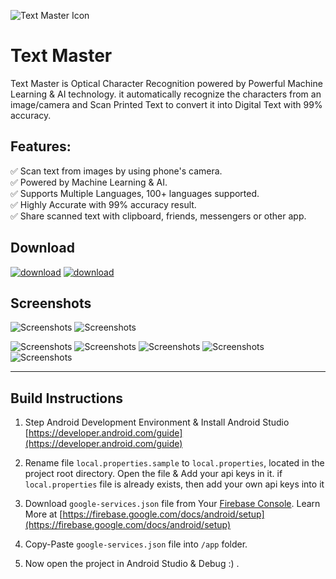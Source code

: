![Text Master Icon](https://deveshrx.github.io/Text-Master-OCR/pics/Play-Store-GraphicsSS-1.png)

# Text Master

Text Master is Optical Character Recognition powered by Powerful Machine Learning & AI technology. 
it automatically recognize the characters from an image/camera and Scan Printed Text to convert it into Digital Text with 99% accuracy.

## Features:
✅ Scan text from images by using phone's camera.<br/>
✅ Powered by Machine Learning & AI.<br/>
✅ Supports Multiple Languages, 100+ languages supported.<br/>
✅ Highly Accurate with 99% accuracy result.<br/>
✅ Share scanned text with clipboard, friends, messengers or other app.<br/>

## Download 
[![download](https://deveshrx.github.io/Text-Master-OCR/pics/google-play-badge.png)](https://play.google.com/store/apps/details?id=devesh.app.ocr)
[![download](https://deveshrx.github.io/Text-Master-OCR/pics/amazon_app_store.png)](https://www.amazon.com/gp/product/B0BB3BJ75K)


## Screenshots

![Screenshots](https://deveshrx.github.io/Text-Master-OCR/pics/Play-Store-GraphicsSS-6.png)
![Screenshots](https://deveshrx.github.io/Text-Master-OCR/pics/Play-Store-GraphicsSS-7.png)

![Screenshots](https://deveshrx.github.io/Text-Master-OCR/pics/Play-Store-GraphicsSS-2.png)
![Screenshots](https://deveshrx.github.io/Text-Master-OCR/pics/Play-Store-GraphicsSS-3.png)
![Screenshots](https://deveshrx.github.io/Text-Master-OCR/pics/Play-Store-GraphicsSS-4.png)
![Screenshots](https://deveshrx.github.io/Text-Master-OCR/pics/Play-Store-GraphicsSS-5.png)
![Screenshots](https://deveshrx.github.io/Text-Master-OCR/pics/Play-Store-GraphicsSS-1.png)

-----
## Build Instructions

1) Step Android Development Environment & Install Android Studio [https://developer.android.com/guide](https://developer.android.com/guide)

2) Rename file `local.properties.sample` to `local.properties`, located in the project root directory. Open the file & Add your api keys in it.
if `local.properties` file is already exists, then add your own api keys into it 

3) Download `google-services.json` file from Your [Firebase Console](https://console.firebase.google.com/). Learn More at [https://firebase.google.com/docs/android/setup](https://firebase.google.com/docs/android/setup)

4) Copy-Paste `google-services.json` file into `/app` folder.

5) Now open the project in Android Studio & Debug :) .



